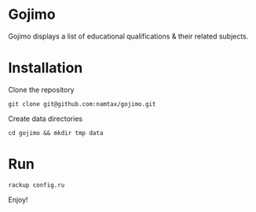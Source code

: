 # Gojimo

Gojimo displays a list of educational qualifications & their related subjects.

# Installation

Clone the repository

```
git clone git@github.com:namtax/gojimo.git
```

Create data directories

```
cd gojimo && mkdir tmp data
```

# Run

```
rackup config.ru
```

Enjoy!